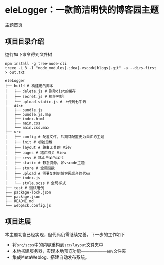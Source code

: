# eleLogger：一款简洁明快的博客园主题

[主题首页](https://www.cnblogs.com/oceans/p/eleLogger.html)

## 项目目录介绍

运行如下命令得到文件树

```shell script
npm install -g tree-node-cli
treee -L 3 -I "node_modules|.idea|.vscode|blogs|.git" -a --dirs-first > out.txt
```

```text
eleLogger
├── build # 构建用的脚本
│   ├── delete.js # 删除dist的缓存
│   ├── secret.js # 相关密钥
│   └── upload-static.js # 上传到七牛云
├── dist
│   ├── bundle.js
│   ├── bundle.js.map
│   ├── index.html
│   ├── main.css
│   └── main.css.map
├── src
│   ├── config # 配置文件，后期可配置更为自由的主题
│   ├── init # 初始加载
│   ├── layout # 路由无关的 View
│   ├── pages # 路由相关 View
│   ├── scss # 路由无关的样式
│   ├── static # 静态资源，如vscode主题
│   ├── store # 全局函数
│   ├── upload # 需要复制到博客园后台的代码
│   ├── index.js
│   └── style.scss # 全局样式
├── test # 测试用例
├── package-lock.json
├── package.json
├── README.md
└── webpack.config.js
```

## 项目进展

本主题功能已经实现，但代码仍需继续完善。下一步的工作如下

- 将`src/scss`中的内容重构到`scr/layout`文件夹中
- 本地搭建服务器，实现本地预览功能——————`env`文件夹
- 集成MetaWeblog，搭建自动发布系统。
